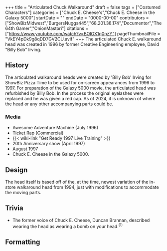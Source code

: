 +++
title = "Articulated Chuck Walkaround"
draft = false
tags = ["Costumed Characters"]
categories = ["Chuck E. Cheese's","Chuck E. Cheese in the Galaxy 5000"]
startDate = ""
endDate = "0000-00-00"
contributors = ["ShowBizMidwest","BurgersNuggs445","68.201.38.174","Documentor","The 64th Gamer","OnionMastori"]
citations = ["https://www.youtube.com/watch?v=BOlOX1q0pzY"]
pageThumbnailFile = "VkEY4pDk9g8qDD7GV2CU.avif"
+++
The articulated Chuck E. walkaround head was created in 1996 by former Creative Engineering employee, David "Billy Bob" Irving.

## History

The articulated walkaround heads were created by 'Billy Bob' Irving for ShowBiz Pizza Time to be used for on-screen appearances from 1996 to 1997.
For preparation of the Galaxy 5000 movie, the articulated head was refurbished by Billy Bob. In the process the original eyelashes were replaced and he was given a red cap.
As of 2024, it is unknown of where the head or any other accompanying parts could be.

### Media

- Awesome Adventure Machine (July 1996)
- Ticket Rap (Commercial)
- {{< wiki-link "Get Ready 1997 Live Training" >}}
- 20th Anniversary show (April 1997)
- August 1997
- Chuck E. Cheese in the Galaxy 5000.

## Design

The head itself is based off of the, at the time, newest variation of the in-store walkaround head from 1994, just with modifications to accommodate the moving parts.

## Trivia

- The former voice of Chuck E. Cheese, Duncan Brannan, described wearing the head as wearing a bomb on your head.<sup>(1)</sup>

## Formatting
